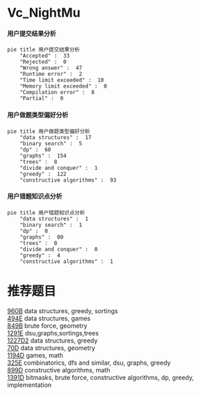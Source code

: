 # Vc_NightMu

<!-- tabs:start -->



#### **用户提交结果分析**

```mermaid
pie title 用户提交结果分析
    "Accepted" :  33
    "Rejected" :  0
    "Wrong answer" :  47
    "Runtime error" :  2
    "Time limit exceeded" :  10
    "Memory limit exceeded" :  0
    "Compilation error" :  8
    "Partial" :  0
```

#### **用户做题类型偏好分析**

```mermaid
pie title 用户做题类型偏好分析
    "data structures" :  17
    "binary search" :  5
    "dp" :  60
    "graphs" :  154
    "trees" :  8
    "divide and conquer" :  1
    "greedy" :  122
    "constructive algorithms" :  93
```
#### **用户错题知识点分析**

```mermaid
pie title 用户错题知识点分析
    "data structures" :  1
    "binary search" :  1
    "dp" :  0
    "graphs" :  00
    "trees" :  0
    "divide and conquer" :  0
    "greedy" :  4
    "constructive algorithms" :  1
```



<!-- tabs:end -->
# 推荐题目
[960B](https://codeforces.com/contest/960/problem/B)		data structures,
                        greedy,
                        sortings		  
[494E](https://codeforces.com/contest/494/problem/E)		data structures,
                        games		  
[849B](https://codeforces.com/contest/849/problem/B)		brute force,
                        geometry		  
[1291E](https://codeforces.com/contest/1291/problem/E)		dsu,graphs,sortings,trees		  
[1227D2](https://codeforces.com/contest/1227D/problem/2)		data structures,
                        greedy		  
[70D](https://codeforces.com/contest/70/problem/D)		data structures,
                        geometry		  
[1194D](https://codeforces.com/contest/1194/problem/D)		games,
                        math		  
[325E](https://codeforces.com/contest/325/problem/E)		combinatorics,
                        dfs and similar,
                        dsu,
                        graphs,
                        greedy		  
[899D](https://codeforces.com/contest/899/problem/D)		constructive algorithms,
                        math		  
[1391D](https://codeforces.com/contest/1391/problem/D)		bitmasks,
                        brute force,
                        constructive algorithms,
                        dp,
                        greedy,
                        implementation		  
